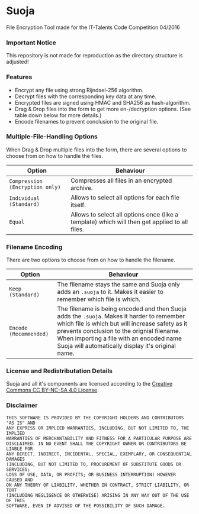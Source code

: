 # Suoja
File Encryption Tool made for the IT-Talents Code Competition 04/2016

### Important Notice
This repository is not made for reproduction as the directory structure is adjusted!

### Features
* Encrypt any file using strong Rijndael-256 algorithm.
* Decrypt files with the corresponding key data at any time.
* Encrypted files are signed using HMAC and SHA256 as hash-algorithm.
* Drag & Drop files into the form to get more en-/decryption options. (See table down below for more details.)
* Encode filenames to prevent conclusion to the original file.

### Multiple-File-Handling Options
When Drag & Drop multiple files into the form, there are several options to choose from on how to handle the files.

|Option|Behaviour|
|---|---|
|`Compression (Encryption only)`|Compresses all files in an encrypted archive.|
|`Individual (Standard)`|Allows to select all options for each file itself.|
|`Equal`|Allows to select all options once (like a template) which will then get applied to all files.|

### Filename Encoding
There are two options to choose from on how to handle the filename.

|Option|Behaviour|
|---|---|
|`Keep (Standard)`|The filename stays the same and Suoja only adds an `.suoja` to it. Makes it easier to remember which file is which.|
|`Encode (Recommended)`|The filename is being encoded and then Suoja adds the `.suoja`. Makes it harder to remember which file is which but will increase safety as it prevents conclusion to the orignial filename. When importing a file with an encoded name Suoja will automatically display it's original name.|

### License and Redistributation Details
Suoja and all it's components are licensed according to the [Creative Commons CC BY-NC-SA 4.0 License](http://creativecommons.org/licenses/by-nc-sa/4.0/).

### Disclaimer
```
THIS SOFTWARE IS PROVIDED BY THE COPYRIGHT HOLDERS AND CONTRIBUTORS "AS IS" AND
ANY EXPRESS OR IMPLIED WARRANTIES, INCLUDING, BUT NOT LIMITED TO, THE IMPLIED
WARRANTIES OF MERCHANTABILITY AND FITNESS FOR A PARTICULAR PURPOSE ARE
DISCLAIMED. IN NO EVENT SHALL THE COPYRIGHT OWNER OR CONTRIBUTORS BE LIABLE FOR
ANY DIRECT, INDIRECT, INCIDENTAL, SPECIAL, EXEMPLARY, OR CONSEQUENTIAL DAMAGES
(INCLUDING, BUT NOT LIMITED TO, PROCUREMENT OF SUBSTITUTE GOODS OR SERVICES;
LOSS OF USE, DATA, OR PROFITS; OR BUSINESS INTERRUPTION) HOWEVER CAUSED AND
ON ANY THEORY OF LIABILITY, WHETHER IN CONTRACT, STRICT LIABILITY, OR TORT
(INCLUDING NEGLIGENCE OR OTHERWISE) ARISING IN ANY WAY OUT OF THE USE OF THIS
SOFTWARE, EVEN IF ADVISED OF THE POSSIBILITY OF SUCH DAMAGE.
```
